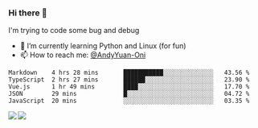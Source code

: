 ### Hi there 👋

I'm trying to code some bug and debug

- 🌱 I’m currently learning Python and Linux (for fun)
- 📫 How to reach me: [@AndyYuan-Oni](https://github.com/AndyYuan-Oni)


<!--START_SECTION:waka-->
```text
Markdown    4 hrs 28 mins       ███████████░░░░░░░░░░░░░░   43.56 % 
TypeScript  2 hrs 27 mins       ██████░░░░░░░░░░░░░░░░░░░   23.90 % 
Vue.js      1 hr 49 mins        ████░░░░░░░░░░░░░░░░░░░░░   17.70 % 
JSON        29 mins             █░░░░░░░░░░░░░░░░░░░░░░░░   04.72 % 
JavaScript  20 mins             ░░░░░░░░░░░░░░░░░░░░░░░░░   03.35 %
```
<!--END_SECTION:waka-->

  <!--**AndyYuan-Oni/AndyYuan-Oni** is a ✨ _special_ ✨ repository because its `README.md` (this file) appears on your GitHub profile.-->
<!--[![Top Langs](https://github-readme-stats.vercel.app/api/top-langs/?username=AndyYUan-Oni&layout=compact)](https://github.com/AndyYUan-Oni/github-readme-stats)-->
<a href="https://github.com/AndyYUan-Oni/github-readme-stats">
  <img align="left" src="https://github-readme-stats.vercel.app/api?username=AndyYUan-Oni&hide=stars" />
</a>
<a href="https://github.com/AndyYUan-Oni/github-readme-stats">
  <img align="left" src="https://github-readme-stats.vercel.app/api/top-langs/?username=AndyYUan-Oni&layout=compact" />
</a>

